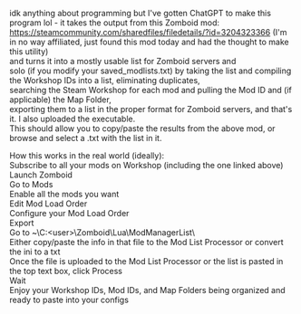 idk anything about programming but I've gotten ChatGPT to make this program lol - it takes the output from this Zomboid mod: <br />
https://steamcommunity.com/sharedfiles/filedetails/?id=3204323366 (I'm in no way affiliated, just found this mod today and had the thought to make this utility) <br />
and turns it into a mostly usable list for Zomboid servers and <br />
solo (if you modify your saved_modlists.txt) by taking the list and compiling the Workshop IDs into a list, eliminating duplicates, <br />
searching the Steam Workshop for each mod and pulling the Mod ID and (if applicable) the Map Folder, <br />
exporting them to a list in the proper format for Zomboid servers, and that's it.  I also uploaded the executable.<br />
This should allow you to copy/paste the results from the above mod, or browse and select a .txt with the list in it.  <br />

How this works in the real world (ideally): <br />
Subscribe to all your mods on Workshop (including the one linked above) <br />
Launch Zomboid <br />
Go to Mods <br />
Enable all the mods you want <br />
Edit Mod Load Order <br />
Configure your Mod Load Order <br />
Export <br />
Go to ~\\C:\<user>\Zomboid\Lua\ModManagerList\ <br />
Either copy/paste the info in that file to the Mod List Processor or convert the ini to a txt <br />
Once the file is uploaded to the Mod List Processor or the list is pasted in the top text box, click Process <br />
Wait <br />
Enjoy your Workshop IDs, Mod IDs, and Map Folders being organized and ready to paste into your configs <br />
